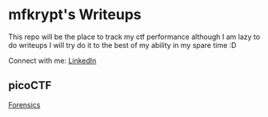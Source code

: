 # mfkrypt's Writeups

This repo will be the place to track my ctf performance although I am lazy to do writeups I will try do it to the best of my ability in my spare time :D

Connect with me: [LinkedIn](https://www.linkedin.com/in/ammar-nawfal-a81456286/)


## picoCTF

[Forensics](https://github.com/mfkrypt/CTF-Writeups/tree/main/picoCTF#forensics)

